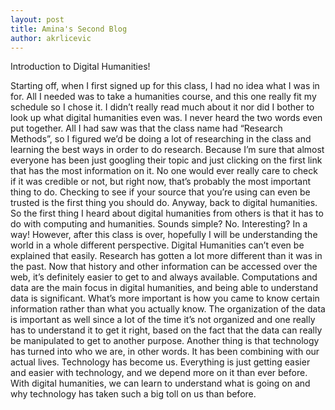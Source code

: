 ```yaml
---
layout: post
title: Amina's Second Blog
author: akrlicevic
---
```


Introduction to Digital Humanities!

Starting off, when I first signed up for this class, I had no idea what I was in for. All I needed was to take a humanities course, and this one really fit my schedule so I chose it. I didn’t really read much about it nor did I bother to look up what digital humanities even was. I never heard the two words even put together. All I had saw was that the class name had “Research Methods”, so I figured we’d be doing a lot of researching in the class and learning the best ways in order to do research. Because I’m sure that almost everyone has been just googling their topic and just clicking on the first link that has the most information on it. No one would ever really care to check if it was credible or not, but right now, that’s probably the most important thing to do. Checking to see if your source that you’re using can even be trusted is the first thing you should do. Anyway, back to digital humanities. 
	So the first thing I heard about digital humanities from others is that it has to do with computing and humanities. Sounds simple? No. Interesting? In a way! However, after this class is over, hopefully I will be understanding the world in a whole different perspective. Digital Humanities can’t even be explained that easily. Research has gotten a lot more different than it was in the past. Now that history and other information can be accessed over the web, it’s definitely easier to get to and always available. Computations and data are the main focus in digital humanities, and being able to understand data is significant. What’s more important is how you came to know certain information rather than what you actually know. The organization of the data is important as well since a lot of the time it’s not organized and one really has to understand it to get it right, based on the fact that the data can really be manipulated to get to another purpose. Another thing is that technology has turned into who we are, in other words. It has been combining with our actual lives. Technology has become us. Everything is just getting easier and easier with technology, and we depend more on it than ever before. With digital humanities, we can learn to understand what is going on and why technology has taken such a big toll on us than before. 
